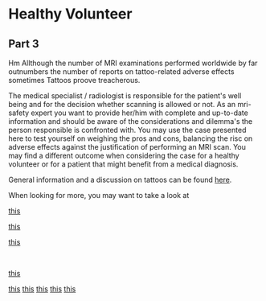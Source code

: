 # Healthy Volunteer

## Part 3

Hm Allthough the number of MRI examinations performed worldwide by far outnumbers the number of reports on 
tattoo-related adverse effects sometimes Tattoos proove treacherous. 



The medical specialist / radiologist is responsible for the patient's well being and for the decision whether scanning is allowed or not.
As an mri-safety expert you want to provide her/him with complete and up-to-date information and should be aware of the considerations and dilemma's 
the person responsible is confronted with. 
You may use the case presented here to test yourself on weighing the pros and cons, balancing the risc on adverse effects against the justification 
of performing an MRI scan. You may find a different outcome when considering the case for a healthy volunteer or for a patient that might benefit from a medical diagnosis.



General information and a discussion on tattoos can be found [here](http://www.mrisafety.com/SafetyInformation_view.php?editid1=228).

When looking for more, you may want to take a look at
<br>

[this](https://www.ajronline.org/doi/10.2214/AJR.06.5082)
<br>

[this](https://doi.org/10.1002/jmri.10049)
<br>

[this](https://onlinelibrary.wiley.com/doi/full/10.1002/jmri.10049)
<br>

<br>

[this](https://journals.lww.com/plasreconsurg/Citation/1998/04000/MRI_INTERACTION_WITH_TATTOO_PIGMENTS.51.aspx)
<br>

[this]()
[this]()
[this]()
[this]()
[this](https://www.ajronline.org/doi/full/10.2214/ajr.183.2.1830541)

